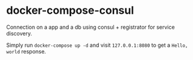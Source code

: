 # docker-compose-consul

Connection on a app and a db using consul + registrator for service discovery.

Simply run `docker-compose up -d` and visit `127.0.0.1:8080` to get a `Hello, world` response.
